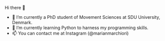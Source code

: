 Hi there 👋

- 🔭 I’m currently a PhD student of Movement Sciences at SDU University, Denmark.
- 🌱 I’m currently learning Python to harness my programming skills.
- 📫 You can contact me at Instagram (@marianmarchiori)

